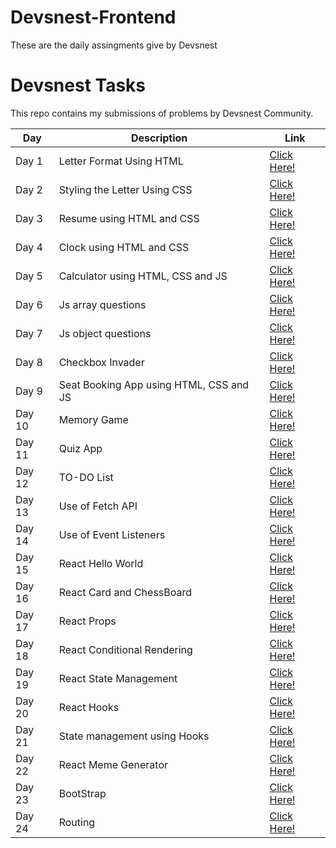 # Devsnest-Frontend

 These are the daily assingments give by Devsnest 
 
 
 # Devsnest Tasks

This repo contains my submissions of problems by Devsnest Community.

Day | Description | Link
----|-------------|-----
Day 1 | Letter Format Using HTML | [Click Here!](https://abhishekchauhan15.github.io/Devsnest-Frontend/Day_01/index.html)
Day 2 | Styling the Letter Using CSS | [Click Here!](https://abhishekchauhan15.github.io/Devsnest-Frontend/Day_02/index.html)
Day 3 | Resume using HTML and CSS | [Click Here!](https://abhishekchauhan15.github.io/Devsnest-Frontend/Day_03/index.html)
Day 4 | Clock using HTML and CSS | [Click Here!](https://abhishekchauhan15.github.io/Devsnest-Frontend/Day_04/index.html)
Day 5 | Calculator using HTML, CSS and JS  | [Click Here!](https://abhishekchauhan15.github.io/Devsnest-Frontend/Day_05/index.html)
Day 6 | Js array questions | [Click Here!](https://abhishekchauhan15.github.io/Devsnest-Frontend/Day_06/index.html)
Day 7 | Js object questions | [Click Here!](https://abhishekchauhan15.github.io/Devsnest-Frontend/Day_07/index.html)
Day 8 | Checkbox Invader | [Click Here!](https://abhishekchauhan15.github.io/Devsnest-Frontend/Day_08/index.html)
Day 9 | Seat Booking App using HTML, CSS and JS | [Click Here!](https://abhishekchauhan15.github.io/Devsnest-Frontend/Day_09/index.html)
Day 10 | Memory Game | [Click Here!](https://abhishekchauhan15.github.io/Devsnest-Frontend/Day_10/index.html)
Day 11 | Quiz App | [Click Here!](https://abhishekchauhan15.github.io/Devsnest-Frontend/Day_11/index.html)
Day 12 | TO-DO List | [Click Here!](https://abhishekchauhan15.github.io/Devsnest-Frontend/Day_12/index.html)
Day 13 | Use of Fetch API | [Click Here!](https://abhishekchauhan15.github.io/Devsnest-Frontend/Day_13/index.html)
Day 14 | Use of Event Listeners | [Click Here!](https://abhishekchauhan15.github.io/Devsnest-Frontend/Day_14/index.html)
Day 15 | React Hello World | [Click Here!](https://abhishekchauhan15.github.io/Devsnest-Frontend/Day_15/build/)
Day 16 | React Card and ChessBoard | [Click Here!](https://abhishekchauhan15.github.io/Devsnest-Frontend/Day_16/build/)
Day 17 | React Props | [Click Here!](https://abhishekchauhan15.github.io/Devsnest-Frontend/Day_17/build/)
Day 18 | React Conditional Rendering | [Click Here!](https://abhishekchauhan15.github.io/Devsnest-Frontend/Day_18/build/)
Day 19 | React State Management | [Click Here!](https://abhishekchauhan15.github.io/Devsnest-Frontend/Day_19/build/)
Day 20 | React Hooks | [Click Here!](https://abhishekchauhan15.github.io/Devsnest-Frontend/Day_20/build/)
Day 21 | State management using Hooks | [Click Here!](https://abhishekchauhan15.github.io/Devsnest-Frontend/Day_21/build/)
Day 22 | React Meme Generator | [Click Here!](https://abhishekchauhan15.github.io/Devsnest-Frontend/Day_22/build/)
Day 23 | BootStrap | [Click Here!](https://abhishekchauhan15.github.io/Devsnest-Frontend/Day_23/build/)
Day 24 | Routing | [Click Here!](https://abhishekchauhan15.github.io/Devsnest-Frontend/Day_24/build/)

